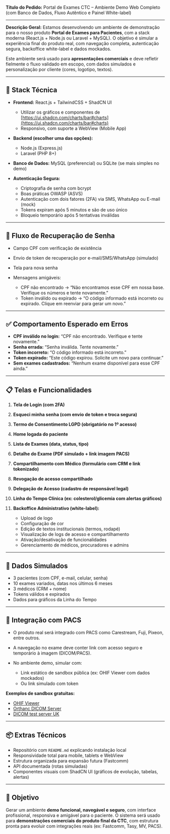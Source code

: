 **Título do Pedido:**
Portal de Exames CTC – Ambiente Demo Web Completo (com Banco de Dados, Fluxo Autêntico e Painel White-label)

---

**Descrição Geral:**
Estamos desenvolvendo um ambiente de demonstração para o nosso produto **Portal de Exames para Pacientes**, com a stack moderna (React.js + Node.js ou Laravel + MySQL). O objetivo é simular a experiência final do produto real, com navegação completa, autenticação segura, backoffice white-label e dados mockados.

Este ambiente será usado para **apresentações comerciais** e deve refletir fielmente o fluxo validado em escopo, com dados simulados e personalização por cliente (cores, logotipo, textos).

---

## 🔧 Stack Técnica

* **Frontend:** React.js + TailwindCSS + ShadCN UI

  * Utilizar os gráficos e componentes de [https://ui.shadcn.com/charts/bar#charts](https://ui.shadcn.com/charts/bar#charts)
  * Responsivo, com suporte a WebView (Mobile App)

* **Backend (escolher uma das opções):**

  * Node.js (Express.js)
  * Laravel (PHP 8+)

* **Banco de Dados:** MySQL (preferencial) ou SQLite (se mais simples no demo)

* **Autenticação Segura:**

  * Criptografia de senha com bcrypt
  * Boas práticas OWASP (ASVS)
  * Autenticação com dois fatores (2FA) via SMS, WhatsApp ou E-mail (mock)
  * Tokens expiram após 5 minutos e são de uso único
  * Bloqueio temporário após 5 tentativas inválidas

---

## 🔐 Fluxo de Recuperação de Senha

* Campo CPF com verificação de existência
* Envio de token de recuperação por e-mail/SMS/WhatsApp (simulado)
* Tela para nova senha
* Mensagens amigáveis:

  * CPF não encontrado → “Não encontramos esse CPF em nossa base. Verifique os números e tente novamente.”
  * Token inválido ou expirado → “O código informado está incorreto ou expirado. Clique em reenviar para gerar um novo.”

---

## ✅ Comportamento Esperado em Erros

* **CPF inválido no login:** “CPF não encontrado. Verifique e tente novamente.”
* **Senha errada:** “Senha inválida. Tente novamente.”
* **Token incorreto:** “O código informado está incorreto.”
* **Token expirado:** “Este código expirou. Solicite um novo para continuar.”
* **Sem exames cadastrados:** “Nenhum exame disponível para esse CPF ainda.”

---

## 📋 Telas e Funcionalidades

1. **Tela de Login (com 2FA)**
2. **Esqueci minha senha (com envio de token e troca segura)**
3. **Termo de Consentimento LGPD (obrigatório no 1º acesso)**
4. **Home logada do paciente**
5. **Lista de Exames (data, status, tipo)**
6. **Detalhe do Exame (PDF simulado + link imagem PACS)**
7. **Compartilhamento com Médico (formulário com CRM e link tokenizado)**
8. **Revogação de acesso compartilhado**
9. **Delegação de Acesso (cadastro de responsável legal)**
10. **Linha do Tempo Clínica (ex: colesterol/glicemia com alertas gráficos)**
11. **Backoffice Administrativo (white-label):**

    * Upload de logo
    * Configuração de cor
    * Edição de textos institucionais (termos, rodapé)
    * Visualização de logs de acesso e compartilhamento
    * Ativação/desativação de funcionalidades
    * Gerenciamento de médicos, procuradores e admins

---

## 🧪 Dados Simulados

* 3 pacientes (com CPF, e-mail, celular, senha)
* 10 exames variados, datas nos últimos 6 meses
* 3 médicos (CRM + nome)
* Tokens válidos e expirados
* Dados para gráficos da Linha do Tempo

---

## 🧩 Integração com PACS

* O produto real será integrado com PACS como Carestream, Fuji, Pixeon, entre outros.
* A navegação no exame deve conter link com acesso seguro e temporário à imagem (DICOM/PACS).
* No ambiente demo, simular com:

  * Link estático de sandbox pública (ex: OHIF Viewer com dados mockados)
  * Ou link simulado com token

**Exemplos de sandbox gratuitas:**

* [OHIF Viewer](https://ohif.org)
* [Orthanc DICOM Server](https://www.orthanc-server.com/static.php?page=samples)
* [DICOM test server UK](https://www.dicomserver.co.uk/)

---

## 📦 Extras Técnicos

* Repositório com `README.md` explicando instalação local
* Responsividade total para mobile, tablets e WebView
* Estrutura organizada para expansão futura (Fastcomm)
* API documentada (rotas simuladas)
* Componentes visuais com ShadCN UI (gráficos de evolução, tabelas, alertas)

---

## 🎯 Objetivo

Gerar um ambiente **demo funcional, navegável e seguro**, com interface profissional, responsiva e amigável para o paciente. O sistema será usado para **demonstrações comerciais do produto final da CTC**, com estrutura pronta para evoluir com integrações reais (ex: Fastcomm, Tasy, MV, PACS).
